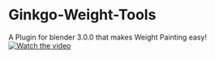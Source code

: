 # Ginkgo-Weight-Tools
A Plugin for blender 3.0.0 that makes Weight Painting easy!
[![Watch the video](https://img.youtube.com/vi/qD_etT5GHTk/0.jpg)](https://www.youtube.com/watch?v=qD_etT5GHTk)
